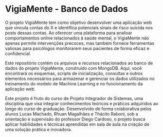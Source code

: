 # VigiaMente - Banco de Dados

O projeto VigiaMente tem como objetivo desenvolver uma aplicação web que vincula contas do X e identifica potenciais sinais de risco suicida nos posts dessas contas. Ao oferecer uma plataforma para analisar comportamentos online relacionados à saúde mental, o VigiaMente não apenas permite intervenções precoces, mas também fornece ferramentas valiosas para psicólogos monitorarem seus pacientes de forma eficaz e confidencial.

Este repositório contém os arquivos e recursos relacionados ao banco de dados do projeto VigiaMente, construído com MongoDB. Aqui, você encontrará os esquemas, scripts de inicialização, consultas e outros elementos necessários para armazenar e gerenciar os dados utilizados no treinamento do modelo de Machine Learning e no funcionamento da aplicação web.

Este projeto é fruto do curso de Projeto Integrador de Sistemas, uma disciplina que visa integrar conhecimentos teóricos e práticos adquiridos ao longo do curso de graduação. Desenvolvido de forma colaborativa pelos alunos Lucas Machado, Rhuan Magalhães e Thácito Raboni, sob a orientação e supervisão do professor Diego Cardoso, o projeto busca aplicar habilidades e técnicas aprendidas em sala de aula na criação de uma solução prática e inovadora.
